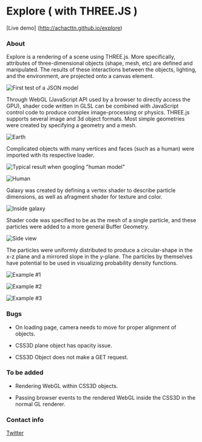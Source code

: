 # Explore ( with THREE.JS )

[Live demo]
(http://achacttn.github.io/explore)

### About

Explore is a rendering of a scene using THREE.js.
More specifically, attributes of three-dimensional objects (shape, mesh, etc) are defined and manipulated.
The results of these interactions between the objects, lighting, and the environment, are projected onto a canvas element.

![First test of a JSON model](https://raw.githubusercontent.com/achacttn/explore/master/readmesrc/json01.png)

Through WebGL (JavaScript API used by a browser to directly access the GPU), shader code written in GLSL can be combined with JavaScript control code to produce complex image-processing or physics.
THREE.js supports several image and 3d object formats.
Most simple geometries were created by specifying a geometry and a mesh.

![Earth](https://raw.githubusercontent.com/achacttn/explore/master/readmesrc/mesh01.png)

Complicated objects with many vertices and faces (such as a human) were imported with its respective loader.

![Typical result when googling "human model"](https://raw.githubusercontent.com/achacttn/explore/master/readmesrc/humanmodel01.png)

![Human](https://raw.githubusercontent.com/achacttn/explore/master/readmesrc/humanmodel02.png)

Galaxy was created by defining a vertex shader to describe particle dimensions, as well as afragment shader for texture and color.

![Inside galaxy](https://raw.githubusercontent.com/achacttn/explore/master/readmesrc/galaxy01.png)

Shader code was specified to be as the mesh of a single particle, and these particles were added to a more general Buffer Geometry.

![Side view](https://raw.githubusercontent.com/achacttn/explore/master/readmesrc/galaxy02.png)

The particles were uniformly distributed to produce a circular-shape in the x-z plane and a mirrored slope in the y-plane.
The particles by themselves have potential to be used in visualizing probability density functions.

![Example #1](https://raw.githubusercontent.com/achacttn/explore/master/readmesrc/particles01.png)

![Example #2](https://raw.githubusercontent.com/achacttn/explore/master/readmesrc/particles02.png)

![Example #3](https://raw.githubusercontent.com/achacttn/explore/master/readmesrc/particles03.png)

### Bugs

* On loading page, camera needs to move for proper alignment of objects.

* CSS3D plane object has opacity issue.

* CSS3D Object does not make a GET request.

### To be added

* Rendering WebGL within CSS3D objects.

* Passing browser events to the rendered WebGL inside the CSS3D in the normal GL renderer.

### Contact info

[Twitter](https://twitter.com/achacttn)

